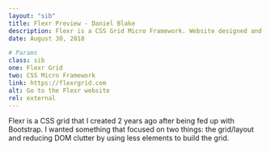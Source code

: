 ```yaml
---
layout: "sib"
title: Flexr Preview - Daniel Blake
description: Flexr is a CSS Grid Micro Framework. Website designed and developed by Daniel Blake.
date: August 30, 2018

# Params
class: sib
one: Flexr Grid
two: CSS Micro Framework
link: https://flexrgrid.com
alt: Go to the Flexr website
rel: external
---
```


Flexr is a CSS grid that I created 2 years ago after being fed up with Bootstrap. I wanted something that focused on two things: the grid/layout and reducing DOM clutter by using less elements to build the grid.
